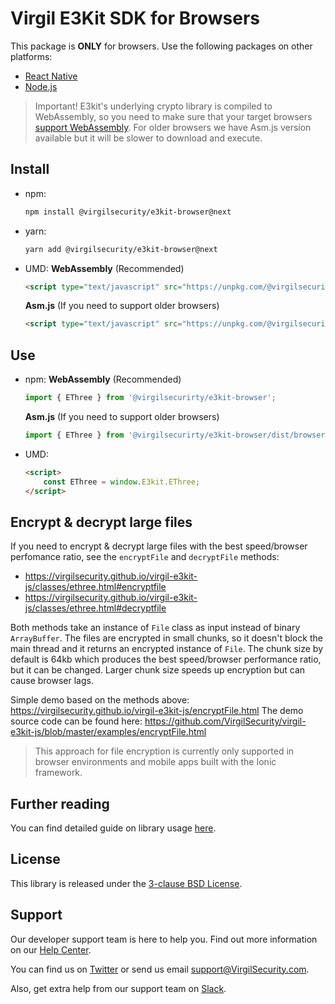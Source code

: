 # Virgil E3Kit SDK for Browsers
This package is **ONLY** for browsers. Use the following packages on other platforms:
- [React Native](https://github.com/VirgilSecurity/virgil-e3kit-js/tree/master/packages/e3kit-native)
- [Node.js](https://github.com/VirgilSecurity/virgil-e3kit-js/tree/master/packages/e3kit-node)

> Important! E3kit's underlying crypto library is compiled to WebAssembly, so you need to make sure that your target browsers [support WebAssembly](https://caniuse.com/#search=WebAssembly). For older browsers we have Asm.js version available but it will be slower to download and execute.

## Install
- npm:
  ```sh
  npm install @virgilsecurity/e3kit-browser@next
  ```
- yarn:
  ```sh
  yarn add @virgilsecurity/e3kit-browser@next
  ```
- UMD:
  **WebAssembly** (Recommended)
  ```html
  <script type="text/javascript" src="https://unpkg.com/@virgilsecurity/e3kit-browser@next/dist/browser.umd.js"></script>
  ```

  **Asm.js** (If you need to support older browsers)
  ```html
  <script type="text/javascript" src="https://unpkg.com/@virgilsecurity/e3kit-browser@next/dist/browser.asmjs.umd.js"></script>
  ```

## Use
- npm:
  **WebAssembly** (Recommended)

  ```javascript
  import { EThree } from '@virgilsecurirty/e3kit-browser';
  ```

  **Asm.js** (If you need to support older browsers)
  ```javascript
  import { EThree } from '@virgilsecurirty/e3kit-browser/dist/browser.asmjs.es';
  ```

- UMD:
  ```html
  <script>
      const EThree = window.E3kit.EThree;
  </script>
  ```
  
## Encrypt & decrypt large files

If you need to encrypt & decrypt large files with the best speed/browser perfomance ratio, see the `encryptFile` and `decryptFile` methods:
- https://virgilsecurity.github.io/virgil-e3kit-js/classes/ethree.html#encryptfile
- https://virgilsecurity.github.io/virgil-e3kit-js/classes/ethree.html#decryptfile

Both methods take an instance of `File` class as input instead of binary `ArrayBuffer`.
The files are encrypted in small chunks, so it doesn't block the main thread and it returns an encrypted instance of `File`. The chunk size by default is 64kb which produces the best speed/browser performance ratio, but it can be changed. Larger chunk size speeds up encryption but can cause browser lags.

Simple demo based on the methods above: https://virgilsecurity.github.io/virgil-e3kit-js/encryptFile.html
The demo source code can be found here: https://github.com/VirgilSecurity/virgil-e3kit-js/blob/master/examples/encryptFile.html

> This approach for file encryption is currently only supported in browser environments and mobile apps built with the Ionic framework. 

## Further reading
You can find detailed guide on library usage [here](https://github.com/VirgilSecurity/virgil-e3kit-js).

## License
This library is released under the [3-clause BSD License](LICENSE).

## Support
Our developer support team is here to help you. Find out more information on our [Help Center](https://help.virgilsecurity.com).

You can find us on [Twitter](https://twitter.com/VirgilSecurity) or send us email support@VirgilSecurity.com.

Also, get extra help from our support team on [Slack](https://virgilsecurity.com/join-community).
